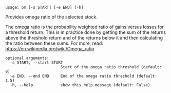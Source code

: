 ```
usage: om [-s START] [-e END] [-h]
```

Provides omega ratio of the selected stock.

The omega ratio is the probability weighted ratio of gains versus losses for a threshold return. This is in practice 
done by getting the sum of the returns above the threshold return and of the returns below it and then calculating the 
ratio between these sums. For more, read: https://en.wikipedia.org/wiki/Omega_ratio

```
optional arguments:
  -s START, --start START
                        Start of the omega ratio threshold (default: 0)
  -e END, --end END     End of the omega ratio threshold (default: 1.5)
  -h, --help            show this help message (default: False)
```
